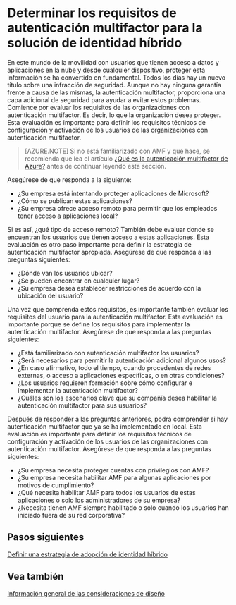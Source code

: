 <properties
    pageTitle="Azure Active Directory híbrido identidad consideraciones de diseño - determinar los requisitos de autenticación multifactor"
    description="Con control de acceso condicional Azure Active Directory comprueba las condiciones específicas que elegir para autenticar al usuario y antes de permitir el acceso a la aplicación. Una vez que se cumplen las condiciones, el usuario autenticado y permite el acceso a la aplicación."
    documentationCenter=""
    services="active-directory"
    authors="femila"
    manager="billmath"
    editor=""/>

<tags
    ms.service="active-directory"
    ms.devlang="na"
    ms.topic="article"
    ms.tgt_pltfrm="na"
    ms.workload="identity" 
    ms.date="08/08/2016"
    ms.author="billmath"/>

# <a name="determine-multi-factor-authentication-requirements-for-your-hybrid-identity-solution"></a>Determinar los requisitos de autenticación multifactor para la solución de identidad híbrido

En este mundo de la movilidad con usuarios que tienen acceso a datos y aplicaciones en la nube y desde cualquier dispositivo, proteger esta información se ha convertido en fundamental.  Todos los días hay un nuevo título sobre una infracción de seguridad.  Aunque no hay ninguna garantía frente a causa de las mismas, la autenticación multifactor, proporciona una capa adicional de seguridad para ayudar a evitar estos problemas.
Comience por evaluar los requisitos de las organizaciones con autenticación multifactor. Es decir, lo que la organización desea proteger.  Esta evaluación es importante para definir los requisitos técnicos de configuración y activación de los usuarios de las organizaciones con autenticación multifactor.

>[AZURE.NOTE]
Si no está familiarizado con AMF y qué hace, se recomienda que lea el artículo [¿Qué es la autenticación multifactor de Azure?](../multi-factor-authentication/multi-factor-authentication.md) antes de continuar leyendo esta sección.

Asegúrese de que responda a la siguiente:

- ¿Su empresa está intentando proteger aplicaciones de Microsoft? 
- ¿Cómo se publican estas aplicaciones?
- ¿Su empresa ofrece acceso remoto para permitir que los empleados tener acceso a aplicaciones local?

Si es así, ¿qué tipo de acceso remoto? También debe evaluar donde se encuentran los usuarios que tienen acceso a estas aplicaciones. Esta evaluación es otro paso importante para definir la estrategia de autenticación multifactor apropiada. Asegúrese de que responda a las preguntas siguientes:

- ¿Dónde van los usuarios ubicar?
- ¿Se pueden encontrar en cualquier lugar?
- ¿Su empresa desea establecer restricciones de acuerdo con la ubicación del usuario?

Una vez que comprenda estos requisitos, es importante también evaluar los requisitos del usuario para la autenticación multifactor. Esta evaluación es importante porque se define los requisitos para implementar la autenticación multifactor. Asegúrese de que responda a las preguntas siguientes:

- ¿Está familiarizado con autenticación multifactor los usuarios?
- ¿Será necesarios para permitir la autenticación adicional algunos usos?  
 - ¿En caso afirmativo, todo el tiempo, cuando procedentes de redes externas, o acceso a aplicaciones específicas, o en otras condiciones?
- ¿Los usuarios requieren formación sobre cómo configurar e implementar la autenticación multifactor?
- ¿Cuáles son los escenarios clave que su compañía desea habilitar la autenticación multifactor para sus usuarios?

Después de responder a las preguntas anteriores, podrá comprender si hay autenticación multifactor que ya se ha implementado en local. Esta evaluación es importante para definir los requisitos técnicos de configuración y activación de los usuarios de las organizaciones con autenticación multifactor. Asegúrese de que responda a las preguntas siguientes:

- ¿Su empresa necesita proteger cuentas con privilegios con AMF?
- ¿Su empresa necesita habilitar AMF para algunas aplicaciones por motivos de cumplimiento?
- ¿Qué necesita habilitar AMF para todos los usuarios de estas aplicaciones o solo los administradores de su empresa?
- ¿Necesita tienen AMF siempre habilitado o solo cuando los usuarios han iniciado fuera de su red corporativa?


## <a name="next-steps"></a>Pasos siguientes
[Definir una estrategia de adopción de identidad híbrido](active-directory-hybrid-identity-design-considerations-identity-adoption-strategy.md)


## <a name="see-also"></a>Vea también
[Información general de las consideraciones de diseño](active-directory-hybrid-identity-design-considerations-overview.md)
